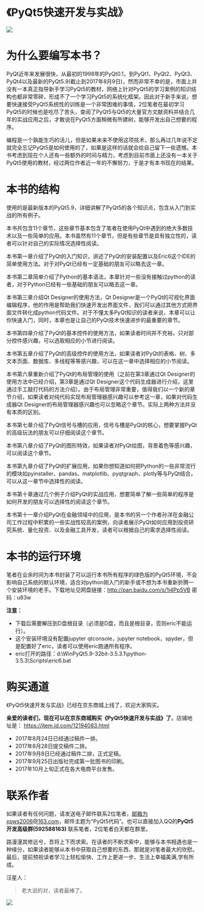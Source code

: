 # 《PyQt5快速开发与实战》

![](http://ow6532qce.bkt.clouddn.com/PyQt5%E5%BF%AB%E9%80%9F%E5%BC%80%E5%8F%91%E4%B8%8E%E5%AE%9E%E6%88%98%E5%B0%81%E9%9D%A2.jpg)

为什么要编写本书？
=========
PyQt近年来发展很快，从最初的1998年的PyQt0.1，到PyQt1、PyQt2、PyQt3、PyQt4以及最新的PyQt5.9(截止到2017年8月9日)，然而非常不幸的是，市面上并没有一本真正指导新手学习PyQt5的教材，网络上针对PyQt5的学习案例的知识结构也都非常零碎，形成不了一个学习PyQt5的系统化框架。因此对于新手来说，想要快速接受PyQt5系统性的训练是一个非常困难的事情，2位笔者在最初学习PyQt5的时候也是吃尽了苦头，查阅了PyQt5与Qt5的大量官方文献资料并结合几年的实战应用之后，才敢说在PyQt5方面稍微有所建树，能够开发出自己想要的程序。

编程是一个孰能生巧的活儿，但是如果未来不使用这项技术，那么再过几年说不定就完全忘记PyQt5是如何使用的了，如果是这样的话就会给自己留下一些遗憾。本书考虑到现在个人还有一些额外的时间与精力，考虑到目前市面上还没有一本关于PyQt5使用的教材，经过两位作者近一年的不懈努力，于是才有本书现在的结果。


本书的结构
=========
使用的是最新版本的PyQt5.9，详细讲解了PyQt5的各个知识点，包含从入门到实战的所有例子。

本书共包含11个章节，这些章节基本包含了笔者在使用PyQt中遇到的绝大多数技术以及一些简单的应用。本书虽然有11个章节，但是有些章节是具有独立性的，读者可以针对自己的实际情况选择性阅读。

本书第一章介绍了PyQt的入门知识，讲述了PyQt的安装配置以及Eric6这个IDE的简单使用方法。对于对PyQt已经有一定基础的朋友可以略去这一章。

本书第二章简单介绍了Python的基本语法，本章针对一些没有接触过python的读者，对于Python已经有一些基础的朋友可以略去这一章。

本书第三章介绍Qt Designer的使用方法，Qt Designer是一个PyQt的可视化界面编辑程序，他的作用是帮助我们快速开发出界面文件，我们可以通过其他方式把界面文件转化成python代码文件。对于不懂太多PyQt知识的读者来说，本章可以让你快速入门，同时，本章也是让自己的PyQt技术快速进步的最重要的章节。

本书第四章介绍了PyQt的基本控件的使用方法，如果读者时间并不充裕，只对部分控件感兴趣，可以选取相应的小节进行阅读。

本书第五章介绍了PyQt的高级控件的使用方法，如果读者对PyQt的表格、树、多文本页面、数据库、多线程等等感兴趣，可以在这一章中选择相应的小节阅读。

本书第六章重新介绍了PyQt的布局管理的使用（之前在第3章通过Qt Designer的使用方法中已经介绍，第3章是通过Qt Designer这个代码生成器进行介绍，这里通过手工敲打代码的方法介绍）。由于布局管理非常重要，值得我们以一个新的章节介绍，如果读者对纯代码实现布局管理器感兴趣可以参考这一章，如果对代码生成器Qt Designer的布局管理器感兴趣也可以忽略这个章节。实际上两种方法并没有本质的区别。

本书第七章介绍了PyQt信号与槽的应用，信号与槽是PyQt的核心，想要掌握PyQt的高级玩法的朋友可以仔细阅读这个章节。

本书第八章介绍了PyQt的图形特效，如果读者对PyQt绘图，背景着色等感兴趣，可以阅读这个章节。

本书第九章介绍了PyQt的扩展应用，如果你想知道如何把Python的一些非常流行的模块如pyinstaller、pandas、matplotlib、pyqtgraph、plotly等与PyQt结合，可以从这一章节中选择性的阅读。

本书第十章通过几个例子介绍PyQt的实战应用，想要简单了解一些简单的程序是如何开发的朋友可以选择性的阅读这个章节。

本书第十一章介绍PyQt在金融领域中的应用，是本书的另一个作者孙洋在金融公司工作过程中积累的一些实战性较高的案例，向读者展示PyQt如何应用到投资研究系统、量化投资、以及金融工具开发，读者可以根据自己的需求选择性阅读。

本书的运行环境
===============
笔者在业余时间为本书封装了可以运行本书所有程序的绿色版的PyQt5环境，不会影响自己系统的默认环境，适合对python刚入门的新手或不想为本书重新折腾一个安装环境的老手。下载地址见网盘链接：http://pan.baidu.com/s/1i4Pp5VB 密码：u83w


**注意：**  
- 下载后需要解压到D盘根目录（必须是D盘，而且是根目录，否则eric不能运行）。
- 这个安装环境没有配置jupyter qtconsole，jupyter notebook，spyder，但是配置好了eric，读者可以使用eric跑通所有程序。
- eric打开的路径：d:\WinPyQt5.9-32bit-3.5.3.1\python-3.5.3\Scripts\eric6.bat

购买通道
=========
《PyQt5快速开发与实战》已经在京东商城上线了，欢迎大家购买。

**亲爱的读者们，现在可以在京东商城购买《PyQt5快速开发与实战》了**。店铺地址是：
https://item.jd.com/12194083.html

- 2017年8月24日已经通过稿件一排。
- 2017年8月28日提交稿件二排。
- 2017年9月8日已经通过稿件二排，正式定稿。
- 2017年9月25日出版社完成第一批图书的印刷。
- 2017年10月上旬正式在各大电商平台发售。

联系作者
=========
如果读者有任何问题，请发送电子邮件联系2位笔者，邮箱为xpws2006@163.com，邮件主题为“PyQt5代码”。也可以直接加入QQ的**PyQt5开发高级群(592588163)** 联系笔者，2位笔者白天都在群里。

路漫漫其修远兮，吾将上下而求索。在读者的不断求索中，能够与本书相遇也是一种缘分，如果读者能够从本书中获取自己想要的东西，那就是对笔者最大的欣慰。最后，提前预祝读者学习上轻松愉快、工作上更进一步、生活上幸福美满,学有所成。

汪星人： 
> 老大说的对，读者最棒了。
> 
![](http://ow6532qce.bkt.clouddn.com/dogQQ%E5%9B%BE%E7%89%8720170912210033.gif)



